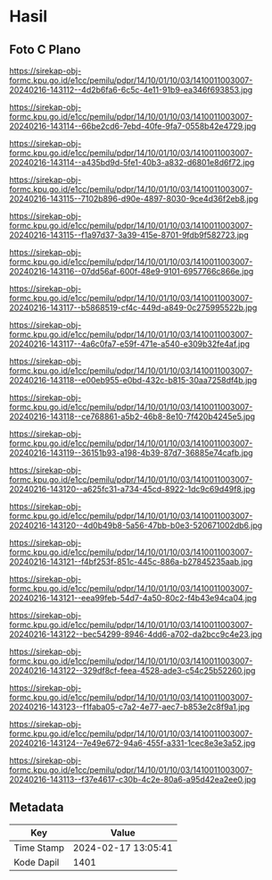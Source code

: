 # Hasil

## Foto C Plano

https://sirekap-obj-formc.kpu.go.id/e1cc/pemilu/pdpr/14/10/01/10/03/1410011003007-20240216-143112--4d2b6fa6-6c5c-4e11-91b9-ea346f693853.jpg

https://sirekap-obj-formc.kpu.go.id/e1cc/pemilu/pdpr/14/10/01/10/03/1410011003007-20240216-143114--66be2cd6-7ebd-40fe-9fa7-0558b42e4729.jpg

https://sirekap-obj-formc.kpu.go.id/e1cc/pemilu/pdpr/14/10/01/10/03/1410011003007-20240216-143114--a435bd9d-5fe1-40b3-a832-d6801e8d6f72.jpg

https://sirekap-obj-formc.kpu.go.id/e1cc/pemilu/pdpr/14/10/01/10/03/1410011003007-20240216-143115--7102b896-d90e-4897-8030-9ce4d36f2eb8.jpg

https://sirekap-obj-formc.kpu.go.id/e1cc/pemilu/pdpr/14/10/01/10/03/1410011003007-20240216-143115--f1a97d37-3a39-415e-8701-9fdb9f582723.jpg

https://sirekap-obj-formc.kpu.go.id/e1cc/pemilu/pdpr/14/10/01/10/03/1410011003007-20240216-143116--07dd56af-600f-48e9-9101-6957766c866e.jpg

https://sirekap-obj-formc.kpu.go.id/e1cc/pemilu/pdpr/14/10/01/10/03/1410011003007-20240216-143117--b5868519-cf4c-449d-a849-0c275995522b.jpg

https://sirekap-obj-formc.kpu.go.id/e1cc/pemilu/pdpr/14/10/01/10/03/1410011003007-20240216-143117--4a6c0fa7-e59f-471e-a540-e309b32fe4af.jpg

https://sirekap-obj-formc.kpu.go.id/e1cc/pemilu/pdpr/14/10/01/10/03/1410011003007-20240216-143118--e00eb955-e0bd-432c-b815-30aa7258df4b.jpg

https://sirekap-obj-formc.kpu.go.id/e1cc/pemilu/pdpr/14/10/01/10/03/1410011003007-20240216-143118--ce768861-a5b2-46b8-8e10-7f420b4245e5.jpg

https://sirekap-obj-formc.kpu.go.id/e1cc/pemilu/pdpr/14/10/01/10/03/1410011003007-20240216-143119--36151b93-a198-4b39-87d7-36885e74cafb.jpg

https://sirekap-obj-formc.kpu.go.id/e1cc/pemilu/pdpr/14/10/01/10/03/1410011003007-20240216-143120--a625fc31-a734-45cd-8922-1dc9c69d49f8.jpg

https://sirekap-obj-formc.kpu.go.id/e1cc/pemilu/pdpr/14/10/01/10/03/1410011003007-20240216-143120--4d0b49b8-5a56-47bb-b0e3-520671002db6.jpg

https://sirekap-obj-formc.kpu.go.id/e1cc/pemilu/pdpr/14/10/01/10/03/1410011003007-20240216-143121--f4bf253f-851c-445c-886a-b27845235aab.jpg

https://sirekap-obj-formc.kpu.go.id/e1cc/pemilu/pdpr/14/10/01/10/03/1410011003007-20240216-143121--eea99feb-54d7-4a50-80c2-f4b43e94ca04.jpg

https://sirekap-obj-formc.kpu.go.id/e1cc/pemilu/pdpr/14/10/01/10/03/1410011003007-20240216-143122--bec54299-8946-4dd6-a702-da2bcc9c4e23.jpg

https://sirekap-obj-formc.kpu.go.id/e1cc/pemilu/pdpr/14/10/01/10/03/1410011003007-20240216-143122--329df8cf-feea-4528-ade3-c54c25b52260.jpg

https://sirekap-obj-formc.kpu.go.id/e1cc/pemilu/pdpr/14/10/01/10/03/1410011003007-20240216-143123--f1faba05-c7a2-4e77-aec7-b853e2c8f9a1.jpg

https://sirekap-obj-formc.kpu.go.id/e1cc/pemilu/pdpr/14/10/01/10/03/1410011003007-20240216-143124--7e49e672-94a6-455f-a331-1cec8e3e3a52.jpg

https://sirekap-obj-formc.kpu.go.id/e1cc/pemilu/pdpr/14/10/01/10/03/1410011003007-20240216-143113--f37e4617-c30b-4c2e-80a6-a95d42ea2ee0.jpg


## Metadata

| Key        | Value               |
| ---------- | ------------------- |
| Time Stamp | 2024-02-17 13:05:41 |
| Kode Dapil | 1401                |



